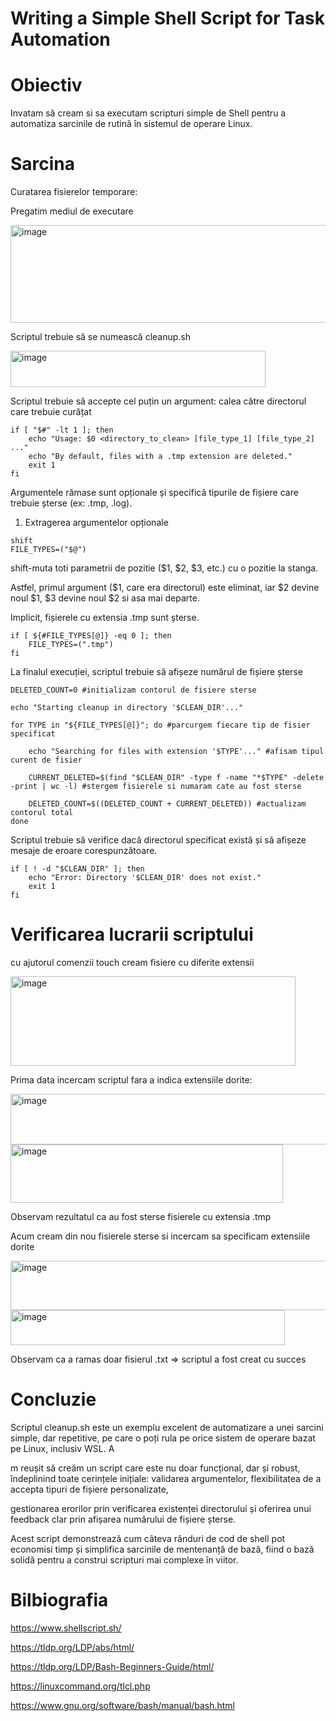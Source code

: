 # Writing a Simple Shell Script for Task Automation

# Obiectiv 

Invatam să cream si sa executam scripturi simple de Shell pentru a automatiza sarcinile de rutină în sistemul de operare Linux.

# Sarcina

Curatarea fisierelor temporare:

Pregatim mediul de executare 

<img width="753" height="156" alt="image" src="https://github.com/user-attachments/assets/7d8b1ef7-90a5-4fd4-b1f5-9ff5eaa9d8b1" />


Scriptul trebuie să se numească cleanup.sh

<img width="408" height="58" alt="image" src="https://github.com/user-attachments/assets/543d71ba-1331-49ab-9559-25542adca9b2" />

Scriptul trebuie să accepte cel puțin un argument: calea către directorul care trebuie curățat

```
if [ "$#" -lt 1 ]; then
    echo "Usage: $0 <directory_to_clean> [file_type_1] [file_type_2] ..."
    echo "By default, files with a .tmp extension are deleted."
    exit 1
fi
```

Argumentele rămase sunt opționale și specifică tipurile de fișiere care trebuie șterse (ex: .tmp, .log).

1. Extragerea argumentelor opționale

```
shift
FILE_TYPES=("$@")
```

shift-muta toti parametrii de pozitie ($1, $2, $3, etc.) cu o pozitie la stanga. 

Astfel, primul argument ($1, care era directorul) este eliminat, iar $2 devine noul $1, $3 devine noul $2 si asa mai departe.


Implicit, fișierele cu extensia .tmp sunt șterse.

```
if [ ${#FILE_TYPES[@]} -eq 0 ]; then
    FILE_TYPES=(".tmp")
fi
```

La finalul execuției, scriptul trebuie să afișeze numărul de fișiere șterse

```
DELETED_COUNT=0 #initializam contorul de fisiere sterse

echo "Starting cleanup in directory '$CLEAN_DIR'..."

for TYPE in "${FILE_TYPES[@]}"; do #parcurgem fiecare tip de fisier specificat

    echo "Searching for files with extension '$TYPE'..." #afisam tipul curent de fisier

    CURRENT_DELETED=$(find "$CLEAN_DIR" -type f -name "*$TYPE" -delete -print | wc -l) #stergem fisierele si numaram cate au fost sterse
    
    DELETED_COUNT=$((DELETED_COUNT + CURRENT_DELETED)) #actualizam contorul total
done
```

Scriptul trebuie să verifice dacă directorul specificat există și să afișeze mesaje de eroare corespunzătoare.

```
if [ ! -d "$CLEAN_DIR" ]; then
    echo "Error: Directory '$CLEAN_DIR' does not exist."
    exit 1
fi
```

# Verificarea lucrarii scriptului 

cu ajutorul comenzii touch cream fisiere cu diferite extensii

<img width="456" height="143" alt="image" src="https://github.com/user-attachments/assets/3cace306-b9f4-423e-a519-d42f7413c5e8" />

Prima data incercam scriptul fara a indica extensiile dorite:

<img width="753" height="81" alt="image" src="https://github.com/user-attachments/assets/919e7965-20d3-4461-a1f0-3c93368cd93a" />

<img width="436" height="93" alt="image" src="https://github.com/user-attachments/assets/84ffc11b-2b1f-4d6c-9c17-32b2e09ba589" />

Observam rezultatul ca au fost sterse fisierele cu extensia .tmp

Acum cream din nou fisierele sterse si incercam sa specificam extensiile dorite 

<img width="749" height="79" alt="image" src="https://github.com/user-attachments/assets/712ef66d-2a9a-4d85-8fcf-f0f5550dcab6" />

<img width="439" height="56" alt="image" src="https://github.com/user-attachments/assets/cfe64424-d117-466a-a28d-91e25b8d2ff7" />

Observam ca a ramas doar fisierul .txt => scriptul a fost creat cu succes

# Concluzie 

Scriptul cleanup.sh este un exemplu excelent de automatizare a unei sarcini simple, dar repetitive, pe care o poți rula pe orice sistem de operare bazat pe Linux, inclusiv WSL. A

m reușit să creăm un script care este nu doar funcțional, dar și robust, îndeplinind toate cerințele inițiale: validarea argumentelor, flexibilitatea de a accepta tipuri de fișiere personalizate, 

gestionarea erorilor prin verificarea existenței directorului și oferirea unui feedback clar prin afișarea numărului de fișiere șterse. 

Acest script demonstrează cum câteva rânduri de cod de shell pot economisi timp și simplifica sarcinile de mentenanță de bază, fiind o bază solidă pentru a construi scripturi mai complexe în viitor.

# Bilbiografia

https://www.shellscript.sh/

https://tldp.org/LDP/abs/html/

https://tldp.org/LDP/Bash-Beginners-Guide/html/

https://linuxcommand.org/tlcl.php

https://www.gnu.org/software/bash/manual/bash.html






   
